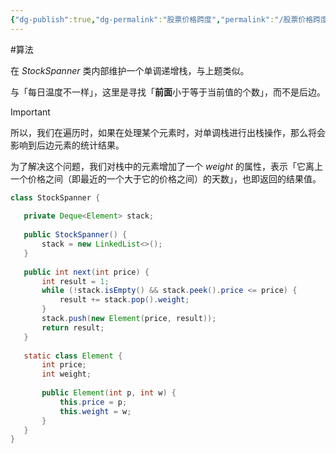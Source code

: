```yaml
---
{"dg-publish":true,"dg-permalink":"股票价格跨度","permalink":"/股票价格跨度/","title":"股票价格跨度","tags":["栈","单调栈"]}
---
```



#算法 

在 *StockSpanner* 类内部维护一个单调递增栈，与上题类似。
 
与「每日温度不一样」，这里是寻找「**前面**小于等于当前值的个数」，而不是后边。

> [!IMPORTANT] 
> 所以，我们在遍历时，如果在处理某个元素时，对单调栈进行出栈操作，那么将会影响到后边元素的统计结果。

为了解决这个问题，我们对栈中的元素增加了一个 *weight* 的属性，表示「它离上一个价格之间（即最近的一个大于它的价格之间）的天数」，也即返回的结果值。
 
 ```java
class StockSpanner {  
  
    private Deque<Element> stack;  
  
    public StockSpanner() {  
        stack = new LinkedList<>();  
    }  
  
    public int next(int price) {  
        int result = 1;  
        while (!stack.isEmpty() && stack.peek().price <= price) {  
            result += stack.pop().weight;  
        }  
        stack.push(new Element(price, result));  
        return result;  
    }  
  
    static class Element {  
        int price;  
        int weight;  
  
        public Element(int p, int w) {  
            this.price = p;  
            this.weight = w;  
        }  
    }  
}
```